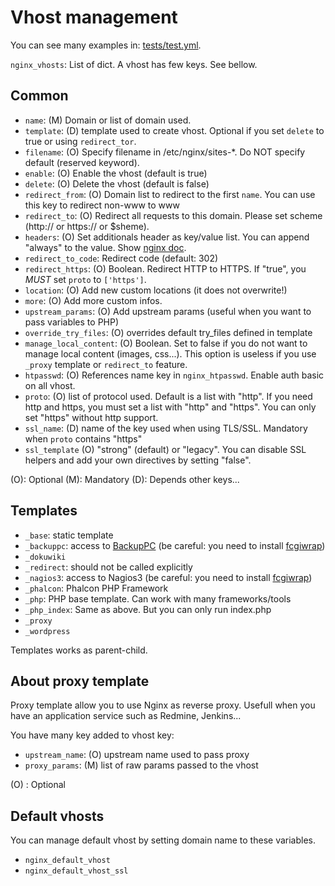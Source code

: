 Vhost management
================

You can see many examples in: [tests/test.yml](../tests/test.yml).

`nginx_vhosts`: List of dict. A vhost has few keys. See bellow.

Common
------

- `name`: (M) Domain or list of domain used.
- `template`: (D) template used to create vhost. Optional if you set `delete` to true or using `redirect_tor`.
- `filename`: (O) Specify filename in /etc/nginx/sites-*. Do NOT specify default (reserved keyword).
- `enable`: (O) Enable the vhost (default is true)
- `delete`: (O) Delete the vhost (default is false)
- `redirect_from`: (O) Domain list to redirect to the first `name`. You can use this key to redirect non-www to www
- `redirect_to`: (O) Redirect all requests to this domain. Please set scheme (http:// or https:// or $sheme).
- `headers`: (O) Set additionals header as key/value list. You can append "always" to the value. Show [nginx doc](http://nginx.org/en/docs/http/ngx_http_headers_module.html).
- `redirect_to_code`: Redirect code (default: 302)
- `redirect_https`: (O) Boolean. Redirect HTTP to HTTPS. If "true", you _MUST_ set `proto` to ```['https']```.
- `location`: (O) Add new custom locations (it does not overwrite!)
- `more`: (O) Add more custom infos.
- `upstream_params`: (O) Add upstream params (useful when you want to pass variables to PHP)
- `override_try_files`: (O) overrides default try\_files defined in template
- `manage_local_content`: (O) Boolean. Set to false if you do not want to manage local content (images, css...). This option is useless if you use `_proxy` template or `redirect_to` feature.
- `htpasswd`: (O) References name key in `nginx_htpasswd`. Enable auth basic on all vhost.
- `proto`: (O) list of protocol used. Default is a list with "http". If you need http and https, you must set a list with "http" and "https". You can only set "https" without http support.
- `ssl_name`: (D) name of the key used when using TLS/SSL. Mandatory when `proto` contains "https"
- `ssl_template` (O) "strong" (default) or "legacy". You can disable SSL helpers and add your own directives by setting "false". 

(O): Optional
(M): Mandatory
(D): Depends other keys...

Templates
---------

- `_base`: static template
- `_backuppc`: access to [BackupPC](http://backuppc.sourceforge.net/) (be careful: you need to install [fcgiwrap](https://packages.debian.org/jessie/fcgiwrap))
- `_dokuwiki`
- `_redirect`: should not be called explicitly
- `_nagios3`: access to Nagios3 (be careful: you need to install [fcgiwrap](https://packages.debian.org/jessie/fcgiwrap))
- `_phalcon`: Phalcon PHP Framework
- `_php`: PHP base template. Can work with many frameworks/tools
- `_php_index`: Same as above. But you can only run index.php
- `_proxy`
- `_wordpress`

Templates works as parent-child.

About proxy template
--------------------

Proxy template allow you to use Nginx as reverse proxy. Usefull when you have an application service such as Redmine, Jenkins...

You have many key added to vhost key:

- `upstream_name`: (O) upstream name used to pass proxy
- `proxy_params`: (M) list of raw params passed to the vhost

(O) : Optional

Default vhosts
--------------

You can manage default vhost by setting domain name to these variables.

- `nginx_default_vhost`
- `nginx_default_vhost_ssl`
